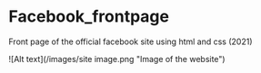 # Facebook_frontpage


Front page of the official facebook site using html and css (2021) 

![Alt text](/images/site image.png "Image of the website")

